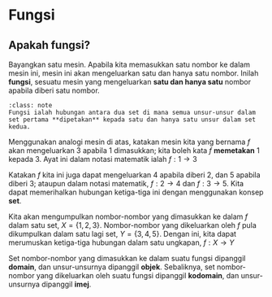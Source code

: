 # Fungsi

## Apakah fungsi?
Bayangkan satu mesin. Apabila kita memasukkan satu nombor ke dalam mesin ini, mesin ini akan mengeluarkan satu dan hanya satu nombor. Inilah **fungsi**, sesuatu mesin yang mengeluarkan **satu dan hanya satu** nombor apabila diberi satu nombor.   

```{admonition} Definisi yang lebih formal
:class: note
Fungsi ialah hubungan antara dua set di mana semua unsur-unsur dalam set pertama **dipetakan** kepada satu dan hanya satu unsur dalam set kedua.
```

Menggunakan analogi mesin di atas, katakan mesin kita yang bernama $f$ akan mengeluarkan $3$ apabila $1$ dimasukkan; kita boleh kata $f$ **memetakan** $1$ kepada $3$. Ayat ini dalam notasi matematik ialah $f:1 \to 3$

Katakan $f$ kita ini juga dapat mengeluarkan $4$ apabila diberi $2$, dan $5$ apabila diberi $3$; ataupun dalam notasi matematik, $f:2 \to 4$ dan $f:3 \to 5$. Kita dapat memerihalkan hubungan ketiga-tiga ini dengan menggunakan konsep **set**. 

Kita akan mengumpulkan nombor-nombor yang dimasukkan ke dalam $f$ dalam satu set, $X = \{1,2,3\}$. Nombor-nombor yang dikeluarkan oleh $f$ pula dikumpulkan dalam satu lagi set, $Y = \{3,4,5\}$. Dengan ini, kita dapat merumuskan ketiga-tiga hubungan dalam satu ungkapan, $f:X \to Y$

Set nombor-nombor yang dimasukkan ke dalam suatu fungsi dipanggil **domain**, dan unsur-unsurnya dipanggil **objek**. Sebaliknya, set nombor-nombor yang dikeluarkan oleh suatu fungsi dipanggil **kodomain**, dan unsur-unsurnya dipanggil **imej**.

